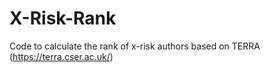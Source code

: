 # X-Risk-Rank
Code to calculate the rank of x-risk authors based on TERRA (https://terra.cser.ac.uk/)
